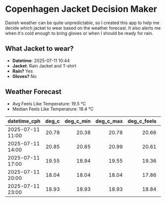 
# Copenhagen Jacket Decision Maker

Danish weather can be quite unpredictable, so I created this app to help me decide which jacket to wear based on the weather forecast. 
It also alerts me when it's cold enough to bring gloves or when I should be ready for rain.

## What Jacket to wear?

- **Datetime**: 2025-07-11 10:44
- **Jacket**: Rain Jacket and T-shirt
- **Rain?** Yes
- **Gloves?** No

## Weather Forecast
- Avg Feels Like Temperature: 19.5 °C
- Median Feels Like Temperature: 19.4 °C

| datetime_cph     |   deg_c |   deg_c_min |   deg_c_max |   deg_c_feels | weather   | wind   | rain   |
|:-----------------|--------:|------------:|------------:|--------------:|:----------|:-------|:-------|
| 2025-07-11 11:00 |   20.78 |       20.38 |       20.78 |         20.66 | Clear     | Medium | None   |
| 2025-07-11 14:00 |   20.85 |       20.85 |       20.99 |         20.61 | Clouds    | Medium | None   |
| 2025-07-11 17:00 |   19.55 |       18.94 |       19.55 |         19.36 | Rain      | High   | Low    |
| 2025-07-11 20:00 |   18.04 |       18.04 |       18.04 |         17.86 | Rain      | High   | Low    |
| 2025-07-11 23:00 |   18.93 |       18.93 |       18.93 |         18.84 | Rain      | High   | Low    |
        